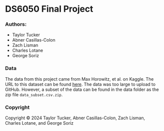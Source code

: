 # DS6050 Final Project
### Authors:
- Taylor Tucker
- Abner Casillas-Colon
- Zach Lisman
- Charles Lotane
- George Soriz

### Data
The data from this project came from Max Horowitz, et al. on Kaggle. The URL to this dataset can be found [here](https://www.kaggle.com/datasets/maxhorowitz/nflplaybyplay2009to2016). The data was too large to upload to GitHub. However, a subset of the data can be found in the data folder as the zip file `data_subset.csv.zip`.

### Copyright
Copyright © 2024 Taylor Tucker, Abner Casillas-Colon, Zach Lisman, Charles Lotane, and George Soriz
